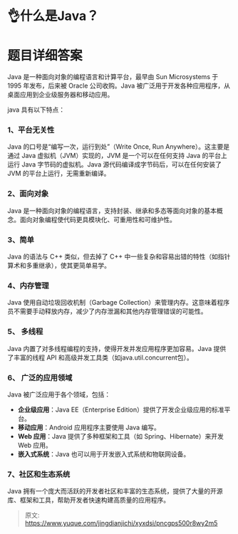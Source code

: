 # 👌什么是Java？

# 题目详细答案
Java 是一种面向对象的编程语言和计算平台，最早由 Sun Microsystems 于 1995 年发布，后来被 Oracle 公司收购。Java 被广泛用于开发各种应用程序，从桌面应用到企业级服务器和移动应用。

java 具有以下特点：

### 1、平台无关性
Java 的口号是“编写一次，运行到处”（Write Once, Run Anywhere）。这主要是通过 Java 虚拟机（JVM）实现的，JVM 是一个可以在任何支持 Java 的平台上运行 Java 字节码的虚拟机。Java 源代码编译成字节码后，可以在任何安装了 JVM 的平台上运行，无需重新编译。

### 2、面向对象
Java 是一种面向对象的编程语言，支持封装、继承和多态等面向对象的基本概念。面向对象编程使代码更具模块化、可重用性和可维护性。

### 3、简单
Java 的语法与 C++ 类似，但去掉了 C++ 中一些复杂和容易出错的特性（如指针算术和多重继承），使其更简单易学。

### 4、内存管理
Java 使用自动垃圾回收机制（Garbage Collection）来管理内存。这意味着程序员不需要手动释放内存，减少了内存泄漏和其他内存管理错误的可能性。

### 5、 多线程
Java 内置了对多线程编程的支持，使得开发并发应用程序更加容易。Java 提供了丰富的线程 API 和高级并发工具类（如java.util.concurrent包）。

### 6、 广泛的应用领域
Java 被广泛应用于各个领域，包括：

+ **企业级应用**：Java EE（Enterprise Edition）提供了开发企业级应用的标准平台。
+ **移动应用**：Android 应用程序主要使用 Java 编写。
+ **Web 应用**：Java 提供了多种框架和工具（如 Spring、Hibernate）来开发 Web 应用。
+ **嵌入式系统**：Java 也可以用于开发嵌入式系统和物联网设备。

### 7、社区和生态系统
Java 拥有一个庞大而活跃的开发者社区和丰富的生态系统，提供了大量的开源库、框架和工具，帮助开发者快速构建高质量的应用程序。



> 原文: <https://www.yuque.com/jingdianjichi/xyxdsi/pncgps500r8wy2m5>